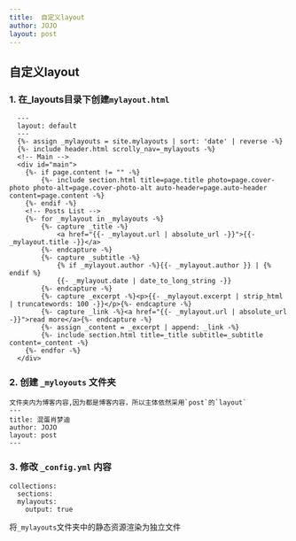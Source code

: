 ```yaml
---
title:  自定义layout
author: JOJO
layout: post
---
```



## 自定义layout

### 1. 在_layouts目录下创建`mylayout.html`
      
      ---
      layout: default
      ---
      {%- assign _mylayouts = site.mylayouts | sort: 'date' | reverse -%}
      {%- include header.html scrolly_nav=_mylayouts -%}
      <!-- Main -->
      <div id="main">
      	{%- if page.content != "" -%}
      		{%- include section.html title=page.title photo=page.cover-photo photo-alt=page.cover-photo-alt auto-header=page.auto-header content=page.content -%}
      	{%- endif -%}
      	<!-- Posts List -->
      	{%- for _mylayout in _mylayouts -%}
      		{%- capture _title -%}
      			<a href="{{- _mylayout.url | absolute_url -}}">{{- _mylayout.title -}}</a>
      		{%- endcapture -%}
      		{%- capture _subtitle -%}
      			{% if _mylayout.author -%}{{- _mylayout.author }} | {% endif %}
      			{{- _mylayout.date | date_to_long_string -}}
      		{%- endcapture -%}
      		{%- capture _excerpt -%}<p>{{- _mylayout.excerpt | strip_html | truncatewords: 100 -}}</p>{%- endcapture -%}
      		{%- capture _link -%}<a href="{{- _mylayout.url | absolute_url -}}">read more</a>{%- endcapture -%}
      		{%- assign _content = _excerpt | append: _link -%}
      		{%- include section.html title=_title subtitle=_subtitle content=_content -%}
      	{%- endfor -%}
      </div>
### 2. 创建 `_myloyouts` 文件夹 
    文件夹内为博客内容,因为都是博客内容，所以主体依然采用`post`的`layout`
    ---
    title: 混蛋肖梦迪
    author: JOJO
    layout: post
    ---
### 3. 修改 `_config.yml` 内容
    collections:
      sections:
      mylayouts:
        output: true
   将`_mylayouts`文件夹中的静态资源渲染为独立文件
  

